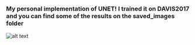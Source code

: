 ### My personal implementation of UNET! I trained it on DAVIS2017 and you can find some of the results on the saved_images folder

![alt text](https://github.com/AlessandroMondin/computer_vision/blob/main/U-NET/u-net-architecture.png)
